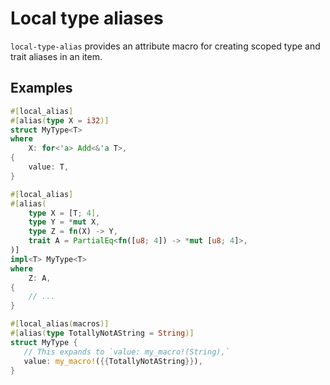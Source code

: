 # Local type aliases

`local-type-alias` provides an attribute macro for creating scoped type and trait aliases in an item.

## Examples

```rust
#[local_alias]
#[alias(type X = i32)]
struct MyType<T>
where
    X: for<'a> Add<&'a T>,
{
    value: T,
}
```

```rust
#[local_alias]
#[alias(
    type X = [T; 4],
    type Y = *mut X,
    type Z = fn(X) -> Y,
    trait A = PartialEq<fn([u8; 4]) -> *mut [u8; 4]>,
)]
impl<T> MyType<T>
where
    Z: A,
{
    // ...
}
```

```rust
#[local_alias(macros)]
#[alias(type TotallyNotAString = String)]
struct MyType {
   // This expands to `value: my_macro!(String),`
   value: my_macro!({{TotallyNotAString}}),
}
```
